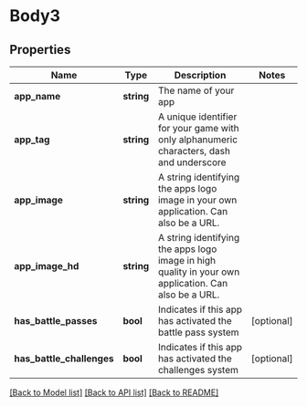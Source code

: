 # Body3

## Properties
Name | Type | Description | Notes
------------ | ------------- | ------------- | -------------
**app_name** | **string** | The name of your app | 
**app_tag** | **string** | A unique identifier for your game with only alphanumeric characters, dash and underscore | 
**app_image** | **string** | A string identifying the apps logo image in your own application. Can also be a URL. | 
**app_image_hd** | **string** | A string identifying the apps logo image in high quality in your own application. Can also be a URL. | 
**has_battle_passes** | **bool** | Indicates if this app has activated the battle pass system | [optional] 
**has_battle_challenges** | **bool** | Indicates if this app has activated the challenges system | [optional] 

[[Back to Model list]](../../README.md#documentation-for-models) [[Back to API list]](../../README.md#documentation-for-api-endpoints) [[Back to README]](../../README.md)

